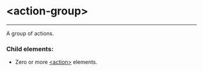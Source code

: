 # \<action‑group>

---

A group of actions.

### Child elements:
* Zero or more [\<action>](./action.md) elements.
